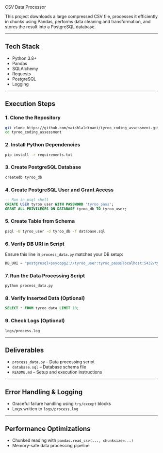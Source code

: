 CSV Data Processor

This project downloads a large compressed CSV file, processes it efficiently in chunks using Pandas, performs data cleaning and transformation, and stores the result into a PostgreSQL database.

---

## Tech Stack

- Python 3.8+
- Pandas
- SQLAlchemy
- Requests
- PostgreSQL
- Logging

---

## Execution Steps

### 1. Clone the Repository

```bash
git clone https://github.com/vaishlaldinani/tyroo_coding_assessment.git
cd tyroo_coding_assessment
```

### 2. Install Python Dependencies

```bash
pip install -r requirements.txt
```

### 3. Create PostgreSQL Database

```bash
createdb tyroo_db
```

### 4. Create PostgreSQL User and Grant Access

```sql
-- Run in psql shell
CREATE USER tyroo_user WITH PASSWORD 'tyroo_pass';
GRANT ALL PRIVILEGES ON DATABASE tyroo_db TO tyroo_user;
```

### 5. Create Table from Schema

```bash
psql -U tyroo_user -d tyroo_db -f database.sql
```

### 6. Verify DB URI in Script

Ensure this line in `process_data.py` matches your DB setup:

```python
DB_URI = "postgresql+psycopg2://tyroo_user:tyroo_pass@localhost:5432/tyroo_db"
```

### 7. Run the Data Processing Script

```bash
python process_data.py
```

### 8. Verify Inserted Data (Optional)

```sql
SELECT * FROM tyroo_data LIMIT 10;
```

### 9. Check Logs (Optional)

```
logs/process.log
```

---

## Deliverables

- `process_data.py` – Data processing script
- `database.sql` – Database schema file
- `README.md` – Setup and execution instructions

---

## Error Handling & Logging

- Graceful failure handling using `try/except` blocks
- Logs written to `logs/process.log`

---

## Performance Optimizations

- Chunked reading with `pandas.read_csv(..., chunksize=...)`
- Memory-safe data processing pipeline
